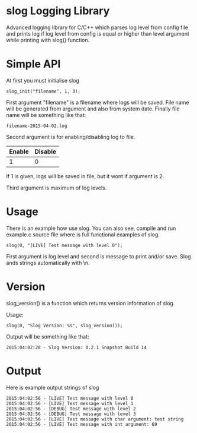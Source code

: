 # slog Logging Library
Advanced logging library for C/C++ which parses log level from config file and prints log if log level from config is equal or higher than level argument while printing with slog() function.

# Simple API
At first you must initialise slog
```
slog_init("filename", 1, 3);
```
First argument "filename" is a filename where logs will be saved.
File name will be generated from argument and also from system date.
Finally file name will be something like that:
```
filename-2015-04-02.log
```

Second argument is for enabling/disabling log to file.

Enable   | Disable
---------|---------
1        | 0

If 1 is given, logs will be saved in file, but it wont if argument is 2.

Third argument is maximum of log levels.

# Usage
There is an example how use slog. You can also see, compile and run example.c source file where is full functional examples of slog.
```
slog(0, "[LIVE] Test message with level 0");
```
First argument is log level and second is message to print and/or save. Slog ands strings automatically with \n.

# Version
slog_version() is a function which returns version information of slog.

Usage:
```
slog(0, "Slog Version: %s", slog_version());
```
Output will be something like that:
```
2015:04:02:28 - Slog Version: 0.2.1 Snapshot Build 14
```

# Output
Here is example output strings of slog
```
2015:04:02:56 - [LIVE] Test message with level 0
2015:04:02:56 - [LIVE] Test message with level 1
2015:04:02:56 - [DEBUG] Test message with level 2
2015:04:02:56 - [DEBUG] Test message with level 3
2015:04:02:56 - [LIVE] Test message with char argument: test string
2015:04:02:56 - [LIVE] Test message with int argument: 69
```
